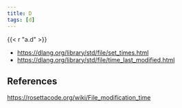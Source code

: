 ```yaml
---
title: D
tags: [d]
---
```


{{< r "a.d" >}}

- <https://dlang.org/library/std/file/set_times.html>
- <https://dlang.org/library/std/file/time_last_modified.html>

## References

<https://rosettacode.org/wiki/File_modification_time>
